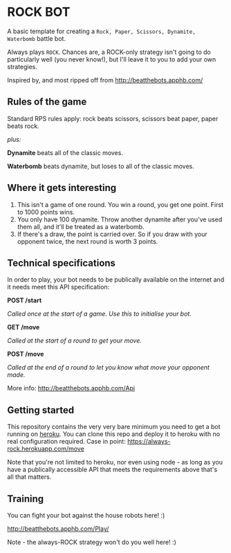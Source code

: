 # ROCK BOT

A basic template for creating a `Rock, Paper, Scissors, Dynamite, Waterbomb` battle bot.

Always plays `ROCK`. Chances are, a ROCK-only strategy isn't going to do particularly well (you never know!), but I'll leave it to you to add your own strategies.

Inspired by, and most ripped off from http://beatthebots.apphb.com/

## Rules of the game

Standard RPS rules apply: rock beats scissors, scissors beat paper, paper beats rock.

_plus:_

**Dynamite** beats all of the classic moves.

**Waterbomb** beats dynamite, but loses to all of the classic moves.

## Where it gets interesting

1. This isn't a game of one round. You win a round, you get one point. First to 1000 points wins.
1. You only have 100 dynamite. Throw another dynamite after you've used them all, and it'll be treated as a waterbomb.
1. If there's a draw, the point is carried over. So if you draw with your opponent twice, the next round is worth 3 points.

## Technical specifications

In order to play, your bot needs to be publically available on the internet and it needs meet this API specification:

**POST /start**

_Called once at the start of a game. Use this to initialise your bot._

**GET /move**

_Called at the start of a round to get your move._

**POST /move**

_Called at the end of a round to let you know what move your opponent made._

More info: http://beatthebots.apphb.com/Api

## Getting started

This repository contains the very very bare minimum you need to get a bot running on [heroku](https://www.heroku.com). You can clone this repo and deploy it to heroku with no real configuration required. Case in point: https://always-rock.herokuapp.com/move

Note that you're not limited to heroku, nor even using node - as long as you have a publically accessible API that meets the requirements above that's all that matters.

## Training

You can fight your bot against the house robots here! :)

http://beatthebots.apphb.com/Play/

Note - the always-ROCK strategy won't do you well here! :)
